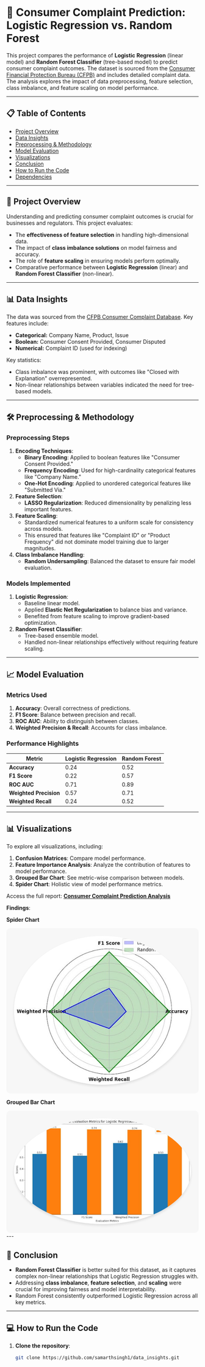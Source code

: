 # 🏦 Consumer Complaint Prediction: Logistic Regression vs. Random Forest

This project compares the performance of **Logistic Regression** (linear model) and **Random Forest Classifier** (tree-based model) to predict consumer complaint outcomes. The dataset is sourced from the [Consumer Financial Protection Bureau (CFPB)](https://www.consumerfinance.gov/data-research/consumer-complaints/) and includes detailed complaint data. The analysis explores the impact of data preprocessing, feature selection, class imbalance, and feature scaling on model performance.

---

## 📋 Table of Contents
- [Project Overview](#project-overview)
- [Data Insights](#data-insights)
- [Preprocessing & Methodology](#preprocessing--methodology)
- [Model Evaluation](#model-evaluation)
- [Visualizations](#visualizations)
- [Conclusion](#conclusion)
- [How to Run the Code](#how-to-run-the-code)
- [Dependencies](#dependencies)

---

## 📜 Project Overview
Understanding and predicting consumer complaint outcomes is crucial for businesses and regulators. This project evaluates:
- The **effectiveness of feature selection** in handling high-dimensional data.
- The impact of **class imbalance solutions** on model fairness and accuracy.
- The role of **feature scaling** in ensuring models perform optimally.
- Comparative performance between **Logistic Regression** (linear) and **Random Forest Classifier** (non-linear).

---

## 📊 Data Insights
The data was sourced from the [CFPB Consumer Complaint Database](https://www.consumerfinance.gov/data-research/consumer-complaints/). Key features include:
- **Categorical:** Company Name, Product, Issue
- **Boolean:** Consumer Consent Provided, Consumer Disputed
- **Numerical:** Complaint ID (used for indexing)

Key statistics:
- Class imbalance was prominent, with outcomes like "Closed with Explanation" overrepresented.
- Non-linear relationships between variables indicated the need for tree-based models.

---

## 🛠 Preprocessing & Methodology
### **Preprocessing Steps**
1. **Encoding Techniques**:
   - **Binary Encoding**: Applied to boolean features like "Consumer Consent Provided."
   - **Frequency Encoding**: Used for high-cardinality categorical features like "Company Name."
   - **One-Hot Encoding**: Applied to unordered categorical features like "Submitted Via."
2. **Feature Selection**:
   - **LASSO Regularization**: Reduced dimensionality by penalizing less important features.
3. **Feature Scaling**:
   - Standardized numerical features to a uniform scale for consistency across models.
   - This ensured that features like "Complaint ID" or "Product Frequency" did not dominate model training due to larger magnitudes.
4. **Class Imbalance Handling**:
   - **Random Undersampling**: Balanced the dataset to ensure fair model evaluation.

### **Models Implemented**
1. **Logistic Regression**:
   - Baseline linear model.
   - Applied **Elastic Net Regularization** to balance bias and variance.
   - Benefited from feature scaling to improve gradient-based optimization.
2. **Random Forest Classifier**:
   - Tree-based ensemble model.
   - Handled non-linear relationships effectively without requiring feature scaling.

---

## 📈 Model Evaluation
### Metrics Used
1. **Accuracy**: Overall correctness of predictions.
2. **F1 Score**: Balance between precision and recall.
3. **ROC AUC**: Ability to distinguish between classes.
4. **Weighted Precision & Recall**: Accounts for class imbalance.

### Performance Highlights
| Metric                    | Logistic Regression | Random Forest |
|---------------------------|---------------------|---------------|
| **Accuracy**              | 0.24               | 0.52          |
| **F1 Score**              | 0.22               | 0.57          |
| **ROC AUC**               | 0.71               | 0.89          |
| **Weighted Precision**    | 0.57               | 0.71          |
| **Weighted Recall**       | 0.24               | 0.52          |

---

## 📊 Visualizations
To explore all visualizations, including:
1. **Confusion Matrices**: Compare model performance.
2. **Feature Importance Analysis**: Analyze the contribution of features to model performance.
3. **Grouped Bar Chart**: See metric-wise comparison between models.
4. **Spider Chart**: Holistic view of model performance metrics.

Access the full report: [**Consumer Complaint Prediction Analysis**](https://docs.google.com/document/d/1fhNJ6HpR4FvhLenCDKB26cYSfxljQU_RS_sj81zB2Lk/edit?usp=sharing)

**Findings**:

**Spider Chart**

<div align="center" style="background-color: #f7f7f7; padding: 20px; border-radius: 10px;">
    <img src="spider_chart.jpg" alt="Spider Chart" style="border-radius: 50%; box-shadow: 0px 4px 6px rgba(0,0,0,0.1);" />
</div>

**Grouped Bar Chart**

<div align="center" style="background-color: #f7f7f7; padding: 20px; border-radius: 10px;">
    <img src="comparision_graph.jpg" alt="comparision_graph" style="border-radius: 50%; box-shadow: 0px 4px 6px rgba(0,0,0,0.1);" />
</div>
---

## 🧐 Conclusion
- **Random Forest Classifier** is better suited for this dataset, as it captures complex non-linear relationships that Logistic Regression struggles with.
- Addressing **class imbalance**, **feature selection**, and **scaling** were crucial for improving fairness and model interpretability.
- Random Forest consistently outperformed Logistic Regression across all key metrics.

---

## 💻 How to Run the Code
1. **Clone the repository**:
   ```bash
   git clone https://github.com/samarthsingh1/data_insights.git
